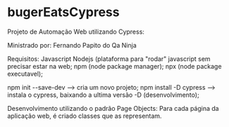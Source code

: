# bugerEatsCypress

Projeto de Automação Web utilizando Cypress:

Ministrado por: Fernando Papito do Qa Ninja

Requisitos:
Javascript
Nodejs (plataforma para "rodar" javascript sem precisar estar na web;
npm (node package manager);
npx (node package executavel);

npm init --save-dev --> cria um novo projeto;
npm install -D cypress --> instala o cypress, baixando a ultima versão -D (desenvolvimento);

Desenvolvimento utilizando o padrão Page Objects:
Para cada página da aplicação web, é criado classes que as representam.

